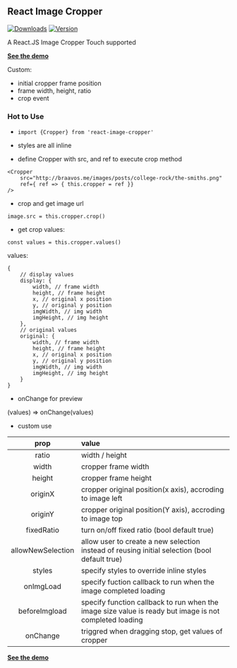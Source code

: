 ## React Image Cropper

[![Downloads](https://img.shields.io/npm/dt/react-image-cropper.svg)](https://www.npmjs.com/package/react-image-cropper)
[![Version](https://img.shields.io/npm/v/react-image-cropper.svg)](https://www.npmjs.com/package/react-image-cropper)

A React.JS Image Cropper
Touch supported

**[See the demo](http://braavos.me/react-image-cropper/)**

Custom:

+ initial cropper frame position 
+ frame width, height, ratio
+ crop event

### Hot to Use

+ `import {Cropper} from 'react-image-cropper'`

+ styles are all inline

+ define Cropper with src, and ref to execute crop method  

```
<Cropper 
    src="http://braavos.me/images/posts/college-rock/the-smiths.png" 
    ref={ ref => { this.cropper = ref }}
/>
```

+ crop and get image url

`image.src = this.cropper.crop()`

+ get crop values:

`const values = this.cropper.values()`

values: 

```
{
    // display values
    display: {
        width, // frame width
        height, // frame height
        x, // original x position
        y, // original y position
        imgWidth, // img width
        imgHeight, // img height
    },
    // original values
    original: {
        width, // frame width
        height, // frame height
        x, // original x position
        y, // original y position
        imgWidth, // img width
        imgHeight, // img height
    }
}
```


+ onChange for preview

(values) => onChange(values)

+ custom use

| prop  |  value   |
|:-------:|:--------|
| ratio | width / height |
| width | cropper frame width |
| height | cropper frame height |
| originX | cropper original position(x axis), accroding to image left|
| originY | cropper original position(Y axis), accroding to image top|
| fixedRatio | turn on/off fixed ratio (bool default true) |
| allowNewSelection | allow user to create a new selection instead of reusing initial selection (bool default true) |
| styles | specify styles to override inline styles |
| onImgLoad | specify fuction callback to run when the image completed loading |
| beforeImgload | specify function callback to run when the image size value is ready but image is not completed loading |
| onChange | triggred when dragging stop, get values of cropper |


**[See the demo](http://braavos.me/react-image-cropper/)**

